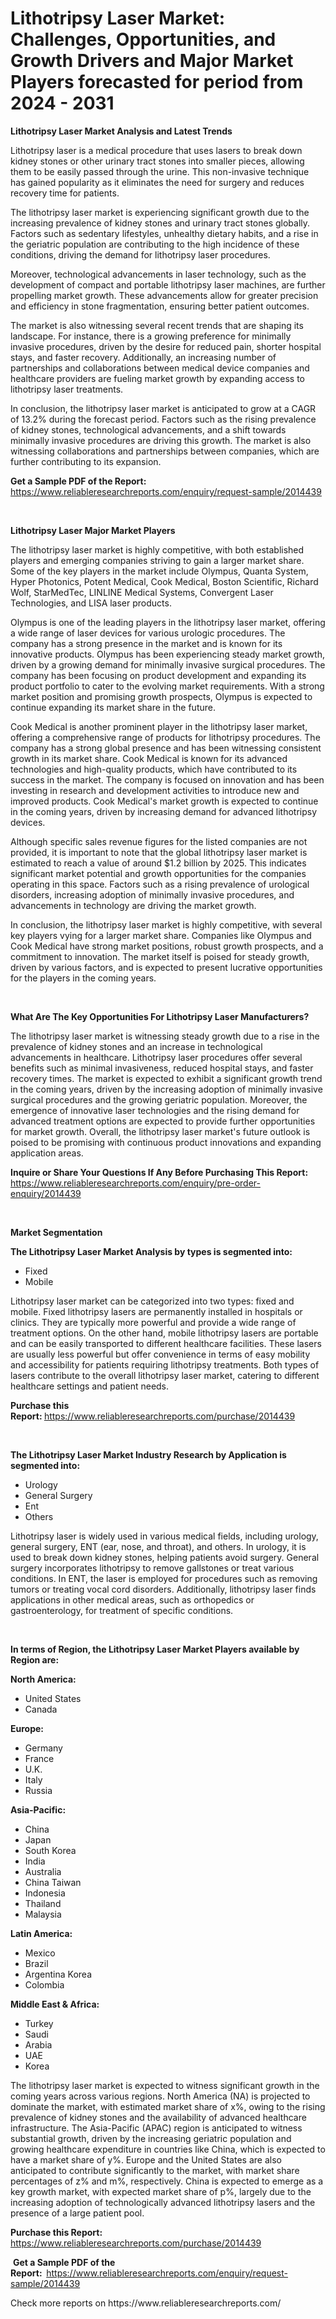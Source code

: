 <p><h1>Lithotripsy Laser Market: Challenges, Opportunities, and Growth Drivers and Major Market Players forecasted for period from 2024 - 2031</h1></p><p><strong>Lithotripsy Laser Market Analysis and Latest Trends</strong></p>
<p><p>Lithotripsy laser is a medical procedure that uses lasers to break down kidney stones or other urinary tract stones into smaller pieces, allowing them to be easily passed through the urine. This non-invasive technique has gained popularity as it eliminates the need for surgery and reduces recovery time for patients.</p><p>The lithotripsy laser market is experiencing significant growth due to the increasing prevalence of kidney stones and urinary tract stones globally. Factors such as sedentary lifestyles, unhealthy dietary habits, and a rise in the geriatric population are contributing to the high incidence of these conditions, driving the demand for lithotripsy laser procedures.</p><p>Moreover, technological advancements in laser technology, such as the development of compact and portable lithotripsy laser machines, are further propelling market growth. These advancements allow for greater precision and efficiency in stone fragmentation, ensuring better patient outcomes.</p><p>The market is also witnessing several recent trends that are shaping its landscape. For instance, there is a growing preference for minimally invasive procedures, driven by the desire for reduced pain, shorter hospital stays, and faster recovery. Additionally, an increasing number of partnerships and collaborations between medical device companies and healthcare providers are fueling market growth by expanding access to lithotripsy laser treatments.</p><p>In conclusion, the lithotripsy laser market is anticipated to grow at a CAGR of 13.2% during the forecast period. Factors such as the rising prevalence of kidney stones, technological advancements, and a shift towards minimally invasive procedures are driving this growth. The market is also witnessing collaborations and partnerships between companies, which are further contributing to its expansion.</p></p>
<p><strong>Get a Sample PDF of the Report:&nbsp;</strong> <a href="https://www.reliableresearchreports.com/enquiry/request-sample/2014439">https://www.reliableresearchreports.com/enquiry/request-sample/2014439</a></p>
<p>&nbsp;</p>
<p><strong>Lithotripsy Laser Major Market Players</strong></p>
<p><p>The lithotripsy laser market is highly competitive, with both established players and emerging companies striving to gain a larger market share. Some of the key players in the market include Olympus, Quanta System, Hyper Photonics, Potent Medical, Cook Medical, Boston Scientific, Richard Wolf, StarMedTec, LINLINE Medical Systems, Convergent Laser Technologies, and LISA laser products.</p><p>Olympus is one of the leading players in the lithotripsy laser market, offering a wide range of laser devices for various urologic procedures. The company has a strong presence in the market and is known for its innovative products. Olympus has been experiencing steady market growth, driven by a growing demand for minimally invasive surgical procedures. The company has been focusing on product development and expanding its product portfolio to cater to the evolving market requirements. With a strong market position and promising growth prospects, Olympus is expected to continue expanding its market share in the future.</p><p>Cook Medical is another prominent player in the lithotripsy laser market, offering a comprehensive range of products for lithotripsy procedures. The company has a strong global presence and has been witnessing consistent growth in its market share. Cook Medical is known for its advanced technologies and high-quality products, which have contributed to its success in the market. The company is focused on innovation and has been investing in research and development activities to introduce new and improved products. Cook Medical's market growth is expected to continue in the coming years, driven by increasing demand for advanced lithotripsy devices.</p><p>Although specific sales revenue figures for the listed companies are not provided, it is important to note that the global lithotripsy laser market is estimated to reach a value of around $1.2 billion by 2025. This indicates significant market potential and growth opportunities for the companies operating in this space. Factors such as a rising prevalence of urological disorders, increasing adoption of minimally invasive procedures, and advancements in technology are driving the market growth.</p><p>In conclusion, the lithotripsy laser market is highly competitive, with several key players vying for a larger market share. Companies like Olympus and Cook Medical have strong market positions, robust growth prospects, and a commitment to innovation. The market itself is poised for steady growth, driven by various factors, and is expected to present lucrative opportunities for the players in the coming years.</p></p>
<p>&nbsp;</p>
<p><strong>What Are The Key Opportunities For Lithotripsy Laser Manufacturers?</strong></p>
<p><p>The lithotripsy laser market is witnessing steady growth due to a rise in the prevalence of kidney stones and an increase in technological advancements in healthcare. Lithotripsy laser procedures offer several benefits such as minimal invasiveness, reduced hospital stays, and faster recovery times. The market is expected to exhibit a significant growth trend in the coming years, driven by the increasing adoption of minimally invasive surgical procedures and the growing geriatric population. Moreover, the emergence of innovative laser technologies and the rising demand for advanced treatment options are expected to provide further opportunities for market growth. Overall, the lithotripsy laser market's future outlook is poised to be promising with continuous product innovations and expanding application areas.</p></p>
<p><strong>Inquire or Share Your Questions If Any Before Purchasing This Report:</strong> <a href="https://www.reliableresearchreports.com/enquiry/pre-order-enquiry/2014439">https://www.reliableresearchreports.com/enquiry/pre-order-enquiry/2014439</a></p>
<p>&nbsp;</p>
<p><strong>Market Segmentation</strong></p>
<p><strong>The Lithotripsy Laser Market Analysis by types is segmented into:</strong></p>
<p><ul><li>Fixed</li><li>Mobile</li></ul></p>
<p><p>Lithotripsy laser market can be categorized into two types: fixed and mobile. Fixed lithotripsy lasers are permanently installed in hospitals or clinics. They are typically more powerful and provide a wide range of treatment options. On the other hand, mobile lithotripsy lasers are portable and can be easily transported to different healthcare facilities. These lasers are usually less powerful but offer convenience in terms of easy mobility and accessibility for patients requiring lithotripsy treatments. Both types of lasers contribute to the overall lithotripsy laser market, catering to different healthcare settings and patient needs.</p></p>
<p><strong>Purchase this Report:&nbsp;</strong><a href="https://www.reliableresearchreports.com/purchase/2014439">https://www.reliableresearchreports.com/purchase/2014439</a></p>
<p>&nbsp;</p>
<p><strong>The Lithotripsy Laser Market Industry Research by Application is segmented into:</strong></p>
<p><ul><li>Urology</li><li>General Surgery</li><li>Ent</li><li>Others</li></ul></p>
<p><p>Lithotripsy laser is widely used in various medical fields, including urology, general surgery, ENT (ear, nose, and throat), and others. In urology, it is used to break down kidney stones, helping patients avoid surgery. General surgery incorporates lithotripsy to remove gallstones or treat various conditions. In ENT, the laser is employed for procedures such as removing tumors or treating vocal cord disorders. Additionally, lithotripsy laser finds applications in other medical areas, such as orthopedics or gastroenterology, for treatment of specific conditions.</p></p>
<p>&nbsp;</p>
<p><strong>In terms of Region, the Lithotripsy Laser Market Players available by Region are:</strong></p>
<p>
    <p> <strong> North America: </strong>
        <ul>
            <li>United States</li>
            <li>Canada</li>
        </ul>
        </p> 
    <p> <strong> Europe: </strong>
        <ul>
            <li>Germany</li>
            <li>France</li>
            <li>U.K.</li>
            <li>Italy</li>
            <li>Russia</li>
        </ul>
        </p> 
    <p> <strong> Asia-Pacific: </strong>
        <ul>
            <li>China</li>
            <li>Japan</li>
            <li>South Korea</li>
            <li>India</li>
            <li>Australia</li>
            <li>China Taiwan</li>
            <li>Indonesia</li>
            <li>Thailand</li>
            <li>Malaysia</li>
        </ul>
        </p> 
    <p> <strong> Latin America: </strong>
        <ul>
            <li>Mexico</li>
            <li>Brazil</li>
            <li>Argentina Korea</li>
            <li>Colombia</li>
        </ul>
        </p> 
    <p> <strong> Middle East & Africa: </strong>
        <ul>
            <li>Turkey</li>
            <li>Saudi</li>
            <li>Arabia</li>
            <li>UAE</li>
            <li>Korea</li>
        </ul>
    </p>
    </p>
<p><p>The lithotripsy laser market is expected to witness significant growth in the coming years across various regions. North America (NA) is projected to dominate the market, with estimated market share of x%, owing to the rising prevalence of kidney stones and the availability of advanced healthcare infrastructure. The Asia-Pacific (APAC) region is anticipated to witness substantial growth, driven by the increasing geriatric population and growing healthcare expenditure in countries like China, which is expected to have a market share of y%. Europe and the United States are also anticipated to contribute significantly to the market, with market share percentages of z% and m%, respectively. China is expected to emerge as a key growth market, with expected market share of p%, largely due to the increasing adoption of technologically advanced lithotripsy lasers and the presence of a large patient pool.</p></p>
<p><strong>Purchase this Report: </strong><a href="https://www.reliableresearchreports.com/purchase/2014439">https://www.reliableresearchreports.com/purchase/2014439</a></p>
<p>&nbsp;<strong>Get a Sample PDF of the Report:&nbsp;&nbsp;</strong><a href="https://www.reliableresearchreports.com/enquiry/request-sample/2014439">https://www.reliableresearchreports.com/enquiry/request-sample/2014439</a></p>
<p><strong></strong></p>
<p>Check more reports on https://www.reliableresearchreports.com/</p>